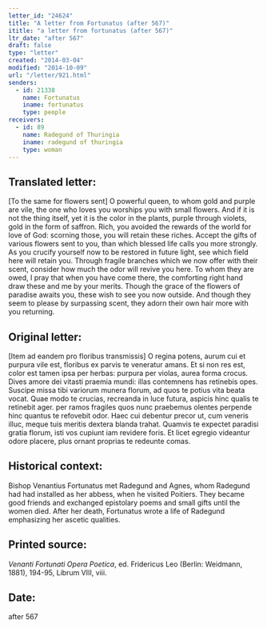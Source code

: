 ```yaml
---
letter_id: "24624"
title: "A letter from Fortunatus (after 567)"
ititle: "a letter from fortunatus (after 567)"
ltr_date: "after 567"
draft: false
type: "letter"
created: "2014-03-04"
modified: "2014-10-09"
url: "/letter/921.html"
senders:
  - id: 21338
    name: Fortunatus
    iname: fortunatus
    type: people
receivers:
  - id: 89
    name: Radegund of Thuringia
    iname: radegund of thuringia
    type: woman
---
```

<h2> Translated letter:</h2>[To the same for flowers sent]
O powerful queen, to whom gold and purple are vile,
the one who loves you worships you with small flowers.
And if it is not the thing itself, yet it is the color in the plants,
purple through violets, gold in the form of saffron.
Rich, you avoided the rewards of the world for love of God:
scorning those, you will retain these riches.
Accept the gifts of various flowers sent to you,
than which blessed life calls you more strongly.
As you crucify yourself now to be restored in future light,
see which field here will retain you.
Through fragile branches which we now offer with their scent,
consider how much the odor will revive you here.
To whom they are owed, I pray that when you have come there,
the comforting right hand draw these and me by your merits.
Though the grace of the flowers of paradise awaits you,
these wish to see you now outside.
And though they seem to please by surpassing scent,
they adorn their own hair more with you returning.
<h2 class="mt-4"> Original letter:</h2>[Item ad eandem pro floribus transmissis]
O regina potens, aurum cui et purpura vile est,
floribus ex parvis te veneratur amans.
Et si non res est, color est tamen ipsa per herbas:
purpura per violas, aurea forma crocus.
Dives amore dei vitasti praemia mundi:
illas contemnens has retinebis opes.
Suscipe missa tibi variorum munera florum,
ad quos te potius vita beata vocat.
Quae modo te crucias, recreanda in luce futura,
aspicis hinc qualis te retinebit ager.
per ramos fragiles quos nunc praebemus olentes
perpende hinc quantus te refovebit odor.
Haec cui debentur precor ut, cum veneris illuc,
meque tuis meritis dextera blanda trahat.
Quamvis te expectet paradisi gratia florum,
isti  vos cupiunt iam revidere foris.
Et licet egregio videantur odore placere,
plus ornant proprias te redeunte comas.
<h2 class="mt-4"> Historical context:</h2>Bishop Venantius Fortunatus met Radegund and Agnes, whom Radegund had had installed as her abbess, when he visited Poitiers.  They became good friends and exchanged epistolary poems and small gifts until the women died.  After her death, Fortunatus wrote a life of Radegund emphasizing her ascetic qualities.
<h2 class="mt-4"> Printed source:</h2><p><em>Venanti Fortunati Opera Poetica</em>, ed. Fridericus Leo (Berlin: Weidmann, 1881), 194-95, Librum VIII, viii.</p><h2 class="mt-4"> Date:</h2>after 567